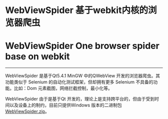 # WebViewSpider 基于webkit内核的浏览器爬虫

# WebViewSpider One browser spider base on webkit 

---

WebViewSpider 是基于Qt5.4.1 MinGW 中的QWebView 开发的浏览器爬虫。其功能类似于 Selenium 的自动化测试框架，但却拥有更多 Selenium 不具备的功能。比如：Dom 元素截图，网络拦截控制，最小化等。

WebViewSpider 由于是基于Qt 开发的，理论上是支持跨平台的，但由于受到时间以及设备上的制约，目前只提供Windows 版本的二进制包[WebViewSpider.zip](https://pan.baidu.com/s/1w8yq_k8DjiNF76Kco97Waw)。

